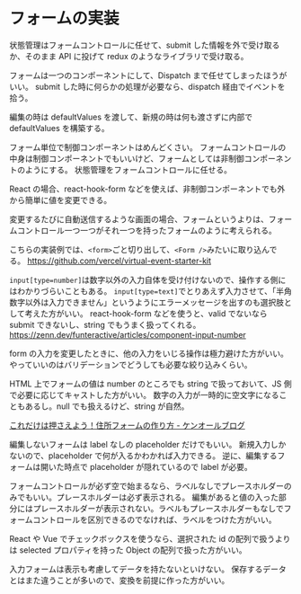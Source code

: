 # フォームの実装

状態管理はフォームコントロールに任せて、submit した情報を外で受け取るか、そのまま API に投げて redux のようなライブラリで受け取る。

フォームは一つのコンポーネントにして、Dispatch まで任せてしまったほうがいい。
submit した時に何らかの処理が必要なら、dispatch 経由でイベントを拾う。

編集の時は defaultValues を渡して、新規の時は何も渡さずに内部で defaultValues を構築する。

フォーム単位で制御コンポーネントはめんどくさい。
フォームコントロールの中身は制御コンポーネントでもいいけど、フォームとしては非制御コンポーネントのようにする。
状態管理をフォームコントロールに任せる。

React の場合、react-hook-form などを使えば、非制御コンポーネントでも外から簡単に値を変更できる。

変更するたびに自動送信するような画面の場合、フォームというよりは、フォームコントロール一つ一つがそれ一つを持ったフォームのように考えられる。

こちらの実装例では、`<form>`ごと切り出して、`<Form />`みたいに取り込んでる。
https://github.com/vercel/virtual-event-starter-kit

`input[type=number]`は数字以外の入力自体を受け付けないので、操作する側にはわかりづらいこともある。
`input[type=text]`でとりあえず入力させて、「半角数字以外は入力できません」というようにエラーメッセージを出すのも選択肢として考えた方がいい。
react-hook-form などを使うと、valid でないなら submit できないし、string でもうまく扱ってくれる。
https://zenn.dev/funteractive/articles/component-input-number

form の入力を変更したときに、他の入力をいじる操作は極力避けた方がいい。
やっていいのはバリデーションでどうしても必要な絞り込みくらい。

HTML 上でフォームの値は number のところでも string で扱っておいて、JS 側で必要に応じてキャストした方がいい。
数字の入力が一時的に空文字になることもあるし。null でも扱えるけど、string が自然。

[これだけは押さえよう！住所フォームの作り方 - ケンオールブログ](https://blog.kenall.jp/entry/address-form-best-practice)

編集しないフォームは label なしの placeholder だけでもいい。
新規入力しかないので、placeholder で何が入るかわかれば入力できる。
逆に、編集するフォームは開いた時点で placeholder が隠れているので label が必要。

フォームコントロールが必ず空で始まるなら、ラベルなしでプレースホルダーのみでもいい。プレースホルダーは必ず表示される。
編集があると値の入った部分にはプレースホルダーが表示されない。ラベルもプレースホルダーもなしでフォームコントロールを区別できるのでなければ、ラベルをつけた方がいい。

React や Vue でチェックボックスを使うなら、選択された id の配列で扱うよりは selected プロパティを持った Object の配列で扱った方がいい。

入力フォームは表示も考慮してデータを持たないといけない。
保存するデータとはまた違うことが多いので、変換を前提に作った方がいい。
